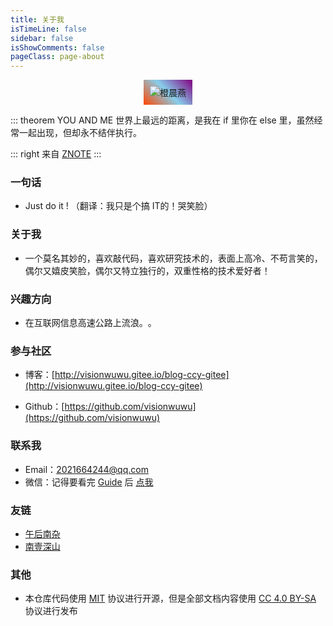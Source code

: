 ```yaml
---
title: 关于我
isTimeLine: false
sidebar: false
isShowComments: false
pageClass: page-about
---
```


<p align="center" class="about-img-box">
   <img class="about-img" :src="$withBase('/about.jpg')" alt="橙晨燕" draggable="false" />
</p>
<p align="center">
  <a href="https://gitee.com/visionwuwu/blog-ccy-gitee" class="zi zi_textbook"></a> 
  <a href="mailto:zpj80231@163.com" class="zi zi_envelope"></a> 
  <a href="https://github.com/visionwuwu" class="zi zi_tmGithub"></a>
  <a href="https://twitter.com/zpj80231" class="zi zi_tmTwitter"></a>
  <a href="tencent://AddContact/?fromId=45&fromSubId=1&subcmd=all&uin=916665067&website=www.oicqzone.com" class="zi zi_tmQq"></a>
</p>

<Clock02/>
::: theorem YOU AND ME
世界上最远的距离，是我在 if 里你在 else 里，虽然经常一起出现，但却永不结伴执行。

::: right
来自 [ZNOTE](https://zpj80231.gitee.io/znote/)
:::

<CanvasNest color="103,194,58" opacity='1'></CanvasNest>

### 一句话

- Just do it !    （翻译：我只是个搞 IT的！哭笑脸）

### 关于我

- 一个莫名其妙的，喜欢敲代码，喜欢研究技术的，表面上高冷、不苟言笑的，偶尔又嬉皮笑脸，偶尔又特立独行的，双重性格的技术爱好者！

### 兴趣方向

- 在互联网信息高速公路上​流浪。​。​

### 参与社区

- 博客：[http://visionwuwu.gitee.io/blog-ccy-gitee](http://visionwuwu.gitee.io/blog-ccy-gitee)

- Github：[https://github.com/visionwuwu](https://github.com/visionwuwu)

### 联系我

- <a class="zi zi_envelopeBold" zico="黑信封"></a> Email：[2021664244@qq.com](mailto:2021664244@qq.com)
- <a class="zi zi_tmWeixin" zico="微信"></a> 微信：记得要看完 [Guide](/views/specification/guide.html) 后 [点我](https://mp.weixin.qq.com/s?__biz=MzU4MDY1NjE1MQ==&mid=100000138&idx=1&sn=6b5e532de9685de1bbf4051eaca2de86&chksm=7d52ccf24a2545e479c7b6ed4401bc850a341e54e10cbdd54ce72b757ea7c986c37585375fa2&scene=18#wechat_redirect)

### 友链

-	 [午后南杂](https://vuepress-theme-reco.recoluan.com/views/other/theme-example.html)
-	 [南壹深山](http://blog.nchfly.cn:1959/)
### 其他

- 本仓库代码使用 [MIT](https://github.com/visionwuwu/blog-ccy) 协议进行开源，但是全部文档内容使用 [CC 4.0 BY-SA](https://creativecommons.org/licenses/by-sa/4.0/) 协议进行发布


<link rel="stylesheet" href="https://ico.z01.com/zico.min.css">



<style>
.page-about .page-wrapper{
  opacity: 1 !important;
}
.page-about .page{
  background-image: none;
}
.about-page *:not(img)::selection{
    background-color: #3eaf7c;
    color: #ffffff;
    padding: .5rem 1rem;
}
@media screen and (max-width: 768px){
    .about-img{
        border-width: 7px;
    }
}
@media screen and (min-width: 768px){
    .about-img{
        border-width: 10px;
    }
}
.about-img{
  box-sizing: border-box;
  border-radius: .7rem;
  border-color: #eeeeee;
  border-style: solid;
  border-image-source: repeating-linear-gradient(45deg, orangered, skyblue, purple);
  border-image-slice: 10 10 10 10 fill;
  border-image-repeat: round;
	border-image-outset: 0;
  box-shadow: var(--box-shadow);
  background-color: var(--default-color-4);
}




</style>